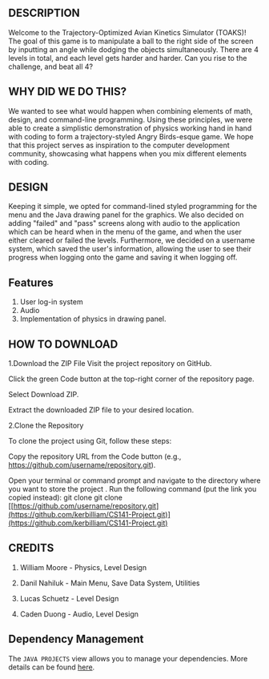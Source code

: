 ## DESCRIPTION
Welcome to the Trajectory-Optimized Avian Kinetics Simulator (TOAKS)! The goal of this game is to manipulate a ball to the right side of the screen by inputting an angle while dodging the objects simultaneously. There are 4 levels in total, and each level gets harder and harder. Can you rise to the challenge, and beat all 4?

## WHY DID WE DO THIS?
We wanted to see what would happen when combining elements of math, design, and command-line programming. Using these principles, we were able to create a simplistic demonstration of physics working hand in hand with coding to form a trajectory-styled Angry Birds-esque game. We hope that this project serves as inspiration to the computer development community, showcasing what happens when you mix different elements with coding.

## DESIGN
Keeping it simple, we opted for command-lined styled programming for the menu and the Java drawing panel for the graphics. We also decided on adding "failed" and "pass" screens along with audio to the application which can be heard when in the menu of the game, and when the user either cleared or failed the levels. Furthermore, we decided on a username system, which saved the user's information, allowing the user to see their progress when logging onto the game and saving it when logging off.  

## Features
1. User log-in system
2. Audio
3. Implementation of physics in drawing panel.

## HOW TO DOWNLOAD
1.Download the ZIP File
Visit the project repository on GitHub.

Click the green Code button at the top-right corner of the repository page.

Select Download ZIP.

Extract the downloaded ZIP file to your desired location.

2.Clone the Repository

To clone the project using Git, follow these steps:

Copy the repository URL from the Code button (e.g., https://github.com/username/repository.git).

Open your terminal or command prompt and navigate to the directory where you want to store the project
.
Run the following command (put the link you copied instead):
git clone git clone [[https://github.com/username/repository.git](https://github.com/kerbilliam/CS141-Project.git)](https://github.com/kerbilliam/CS141-Project.git)

## CREDITS 
1. William Moore - Physics, Level Design

2. Danil Nahiluk - Main Menu, Save Data System, Utilities

3. Lucas Schuetz - Level Design

4. Caden Duong - Audio, Level Design

## Dependency Management

The `JAVA PROJECTS` view allows you to manage your dependencies. More details can be found [here](https://github.com/microsoft/vscode-java-dependency#manage-dependencies).
